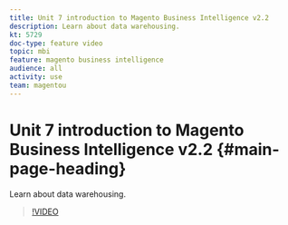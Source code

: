 ```yaml
---
title: Unit 7 introduction to Magento Business Intelligence v2.2
description: Learn about data warehousing.
kt: 5729
doc-type: feature video
topic: mbi
feature: magento business intelligence
audience: all
activity: use
team: magentou
---
```


# Unit 7 introduction to Magento Business Intelligence v2.2 {#main-page-heading}

Learn about data warehousing.

>[!VIDEO](https://video.tv.adobe.com/v/35984?quality=12&learn=on)